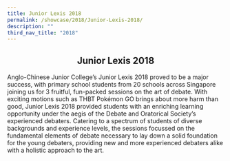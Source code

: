 ```yaml
---
title: Junior Lexis 2018
permalink: /showcase/2018/Junior-Lexis-2018/
description: ""
third_nav_title: "2018"
---
```

## <center> Junior Lexis 2018 </center>

Anglo-Chinese Junior College’s Junior Lexis 2018 proved to be a major success, with primary school students from 20 schools across Singapore joining us for 3 fruitful, fun-packed sessions on the art of debate. With exciting motions such as THBT Pokémon GO brings about more harm than good, Junior Lexis 2018 provided students with an enriching learning opportunity under the aegis of the Debate and Oratorical Society’s experienced debaters. Catering to a spectrum of students of diverse backgrounds and experience levels, the sessions focussed on the fundamental elements of debate necessary to lay down a solid foundation for the young debaters, providing new and more experienced debaters alike with a holistic approach to the art.



